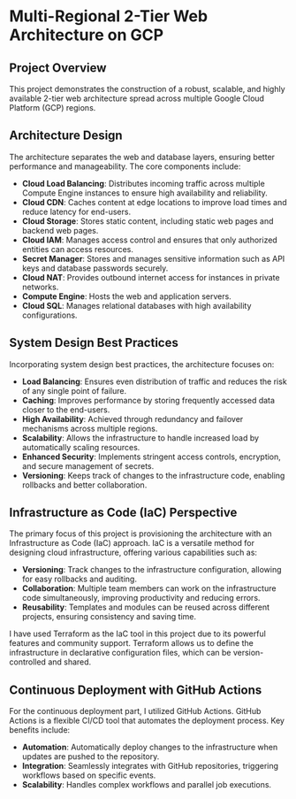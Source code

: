 # Multi-Regional 2-Tier Web Architecture on GCP

## Project Overview

This project demonstrates the construction of a robust, scalable, and highly available 2-tier web architecture spread across multiple Google Cloud Platform (GCP) regions.

## Architecture Design

The architecture separates the web and database layers, ensuring better performance and manageability. The core components include:

- **Cloud Load Balancing**: Distributes incoming traffic across multiple Compute Engine instances to ensure high availability and reliability.
- **Cloud CDN**: Caches content at edge locations to improve load times and reduce latency for end-users.
- **Cloud Storage**: Stores static content, including static web pages and backend web pages.
- **Cloud IAM**: Manages access control and ensures that only authorized entities can access resources.
- **Secret Manager**: Stores and manages sensitive information such as API keys and database passwords securely.
- **Cloud NAT**: Provides outbound internet access for instances in private networks.
- **Compute Engine**: Hosts the web and application servers.
- **Cloud SQL**: Manages relational databases with high availability configurations.

## System Design Best Practices

Incorporating system design best practices, the architecture focuses on:

- **Load Balancing**: Ensures even distribution of traffic and reduces the risk of any single point of failure.
- **Caching**: Improves performance by storing frequently accessed data closer to the end-users.
- **High Availability**: Achieved through redundancy and failover mechanisms across multiple regions.
- **Scalability**: Allows the infrastructure to handle increased load by automatically scaling resources.
- **Enhanced Security**: Implements stringent access controls, encryption, and secure management of secrets.
- **Versioning**: Keeps track of changes to the infrastructure code, enabling rollbacks and better collaboration.

## Infrastructure as Code (IaC) Perspective

The primary focus of this project is provisioning the architecture with an Infrastructure as Code (IaC) approach. IaC is a versatile method for designing cloud infrastructure, offering various capabilities such as:

- **Versioning**: Track changes to the infrastructure configuration, allowing for easy rollbacks and auditing.
- **Collaboration**: Multiple team members can work on the infrastructure code simultaneously, improving productivity and reducing errors.
- **Reusability**: Templates and modules can be reused across different projects, ensuring consistency and saving time.

I have used Terraform as the IaC tool in this project due to its powerful features and community support. Terraform allows us to define the infrastructure in declarative configuration files, which can be version-controlled and shared.

## Continuous Deployment with GitHub Actions

For the continuous deployment part, I utilized GitHub Actions. GitHub Actions is a flexible CI/CD tool that automates the deployment process. Key benefits include:

- **Automation**: Automatically deploy changes to the infrastructure when updates are pushed to the repository.
- **Integration**: Seamlessly integrates with GitHub repositories, triggering workflows based on specific events.
- **Scalability**: Handles complex workflows and parallel job executions.
